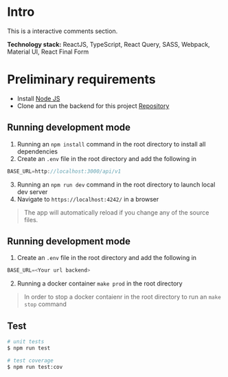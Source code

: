 # Intro

This is a interactive comments section.

**Technology stack:** ReactJS, TypeScript, React Query, SASS, Webpack, Material UI, React Final Form

# Preliminary requirements
* Install [Node JS](https://nodejs.org/en/download/)
* Clone and run the backend for this project [Repository](https://github.com/altitlin/interactive-comments-section-v2-back)

## Running development mode
1. Running an ```npm install``` command in the root directory to install all dependencies
2. Create an ```.env``` file in the root directory and add the following in
````javascript
BASE_URL=http://localhost:3000/api/v1
````
3. Running an ```npm run dev``` command in the root directory to launch local dev server
4. Navigate to ```https://localhost:4242/``` in a browser

> The app will automatically reload if you change any of the source files.

## Running development mode
1. Create an ```.env``` file in the root directory and add the following in
````javascript
BASE_URL=<Your url backend>
````
2. Running a docker container ```make prod``` in the root directory

> In order to stop a docker contaienr in the root directory to run an ```make stop``` command

## Test

```bash
# unit tests
$ npm run test

# test coverage
$ npm run test:cov
```

